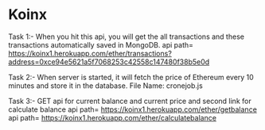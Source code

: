 # Koinx
Task 1:- When you hit this api, you will get the all transactions and these transactions automatically saved in MongoDB.
         api path= https://koinx1.herokuapp.com/ether/transactions?address=0xce94e5621a5f7068253c42558c147480f38b5e0d
         
Task 2:- When server is started, it will fetch the price of Ethereum every 10 minutes and store it in the database.
         File Name: cronejob.js
         
Task 3:- GET api for current balance and current price and second link for calculate balance
         api path= https://koinx1.herokuapp.com/ether/getbalance
         api path= https://koinx1.herokuapp.com/ether/calculatebalance
      
         
         

